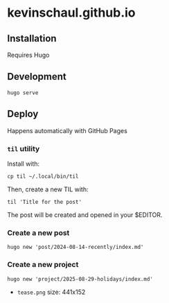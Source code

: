# kevinschaul.github.io

## Installation

Requires Hugo

## Development

    hugo serve

## Deploy

Happens automatically with GitHub Pages

### `til` utility

Install with:

```
cp til ~/.local/bin/til
```

Then, create a new TIL with:

```
til 'Title for the post'
```

The post will be created and opened in your $EDITOR.

### Create a new post

```
hugo new 'post/2024-08-14-recently/index.md'
```

### Create a new project

```
hugo new 'project/2025-08-29-holidays/index.md'
```

- `tease.png` size: 441x152

